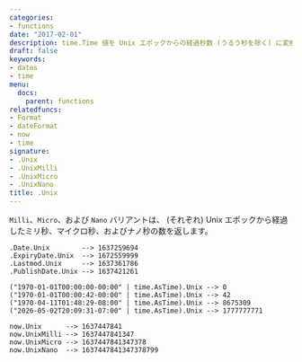 ```yaml
---
categories:
- functions
date: "2017-02-01"
description: time.Time 値を Unix エポックからの経過秒数 (うるう秒を除く) に変換します。 Unix エポックは、1970年1月1日の 00:00:00&nbsp; UTC です。
draft: false
keywords:
- dates
- time
menu:
  docs:
    parent: functions
relatedfuncs:
- Format
- dateFormat
- now
- time
signature:
- .Unix
- .UnixMilli
- .UnixMicro
- .UnixNano
title: .Unix
---
```


`Milli`、`Micro`、および `Nano` バリアントは、 (それぞれ) Unix エポックから経過したミリ秒、マイクロ秒、およびナノ秒の数を返します。

```go-html-template
.Date.Unix        --> 1637259694
.ExpiryDate.Unix  --> 1672559999
.Lastmod.Unix     --> 1637361786
.PublishDate.Unix --> 1637421261

("1970-01-01T00:00:00-00:00" | time.AsTime).Unix --> 0
("1970-01-01T00:00:42-00:00" | time.AsTime).Unix --> 42
("1970-04-11T01:48:29-08:00" | time.AsTime).Unix --> 8675309
("2026-05-02T20:09:31-07:00" | time.AsTime).Unix --> 1777777771

now.Unix      --> 1637447841
now.UnixMilli --> 1637447841347
now.UnixMicro --> 1637447841347378
now.UnixNano  --> 1637447841347378799
```
